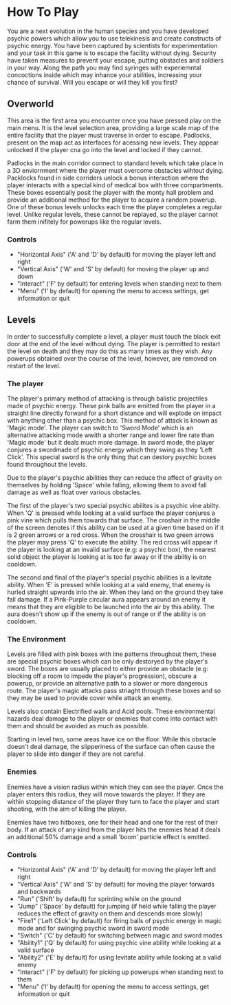 How To Play
===========
You are a next evolution in the human species and you have developed psychic powers which allow you to use telekinesis and create constructs of psychic energy. You have
been captured by scientists for experimentation and your task in this game is to escape the facility without dying. Security have taken measures to prevent your escape,
putting obstacles and soldiers in your way. Along the path you may find syringes with experiemntal concoctions inside which may inhance your abilities, increasing your
chance of survival. Will you escape or will they kill you first?

Overworld
---------
This area is the first area you encounter once you have pressed play on the main menu. It is the level selection area, providing a large scale map of the entire facility
that the player must traverse in order to escape. Padlocks, present on the map act as interfaces for acessing new levels. They appear unlocked if the player cna go into 
the level and locked if they cannot.

Padlocks in the main corridor connect to standard levels which take place in a 3D enviornment where the player must overcome obstacles wihtout dying. Packlocks found in
side corriders unlock a bonus interaction where the player interacts with a special kind of medical box with three compartments. These boxes essentially posit the player 
with the monty hall problem and provide an additional method for the player to acquire a random powerup. One of these bonus levels unlocks each time the player completes
a regular level. Unlike regular levels, these cannot be replayed, so the player cannot farm them inifitely for powerups like the regular levels.

### Controls
- "Horizontal Axis" ('A' and 'D' by default) for moving the player left and right
- "Vertical Axis" ('W' and 'S' by default) for moving the player up and down
- "Interact" ('F' by default) for entering levels when standing next to them
- "Menu" ('I' by default) for opening the menu to access settings, get information or quit

Levels
------
In order to successfully complete a level, a player must touch the black exit door at the end of the level without dying. The player is permitted to restart the level on 
death and they may do this as many times as they wish. Any powerups obtained over the course of the level, however, are removed on restart of the level.

### The player
The player's primary method of attacking is through balistic projectiles made of psychic energy. These pink balls are emitted from the player in a straight line directly 
forward for a short distance and will explode on impact with anything other than a psychic box. This method of attack is known as 'Magic mode'. The player can switch to 
'Sword Mode' which is an alternative attacking mode wwith a shorter range and lower fire rate than 'Magic mode' but it deals much more damage. In sword mode, the player 
conjures a swordmade of psychic energy which they swing as they 'Left Click'. This special sword is the only thing that can destory psychic boxes found throughout the levels.

Due to the player's psychic abilities they can reduce the affect of gravity on themselves by holding 'Space' while falling, allowing them to avoid fall damage as 
well as float over various obstacles.

The first of the player's two special psychic abilites is a psychic vine abilty. When 'Q' is pressed while looking at a valid surface the player conjures a pink vine which
pulls them towards that surface. The croshair in the middle of the screen denotes if this ability can be used at a given time based on if it is 2 green arrows or a red cross.
When the crosshair is two green arrows the player may press 'Q' to execute the ability. The red cross will appear if the player is looking at an invalid surface (e.g:
a psychic box), the nearest solid object the player is looking at is too far away or if the abiltiy is on cooldown.

The second and final of the player's special psychic abilities is a levitate ability. When 'E' is pressed while looking at a vald enemy, that enemy is hurled straight upwards into
the air. When they land on the ground they take fall damage. If a Pink-Purple circular aura appears around an enemy it means that they are eligible to be launched into the air by 
this ability. The aura doesn't show up if the enemy is out of range or if the ability is on cooldown.

### The Environment
Levels are filled with pink boxes with line patterns throughout them, these are special psychic boxes which can be only destoryed by the player's sword. The boxes are usually placed
to either provide an obstacle (e.g: blocking off a room to impede the player's progression), obscure a powerup, or provide an alternative path to a slower or more dangerous route. The
player's magic attacks pass striaght through these boxes and so they may be used to provide cover while attack an enemy.

Levels also contain Electrified walls and Acid pools. These environmental hazards deal damage to the player or enemies that come into contact with them and should be avoided as much 
as possible.

Starting in level two, some areas have ice on the floor. While this obstacle doesn't deal damage, the slipperiness of the surface can often cause the player to slide into danger if 
they are not careful.

### Enemies
Enemies have a vision radius within which they can see the player. Once the player enters this radius, they will move towards the player. If they are within stopping distance
of the player they turn to face the player and start shooting, with the aim of killing the player.

Enemies have two hitboxes, one for their head and one for the rest of their body. If an attack of any kind from the player hits the enemies head it deals an additional 50%
damage and a small 'boom' particle effect is emitted.

### Controls
- "Horizontal Axis" ('A' and 'D' by default) for moving the player left and right
- "Vertical Axis" ('W' and 'S' by default) for moving the player forwards and backwards
- "Run" ('Shift' by default) for sprinting while on the ground
- "Jump" ('Space' by default) for jumping (if held while falling the player reduces the effect of gravity on them and descends more slowly)
- "Fire1" ('Left Click' by default) for firing balls of psychic energy in magic mode and for swinging psychic sword in sword mode
- "Switch" ('C' by default) for switching between magic and sword modes
- "Ability1" ('Q' by default) for using psychic vine ability while looking at a valid surface
- "Ability2" ('E' by default) for using levitate ability while looking at a valid enemy
- "Interact" ('F' by default) for picking up powerups when standing next to them
- "Menu" ('I' by default) for opening the menu to access settings, get information or quit
